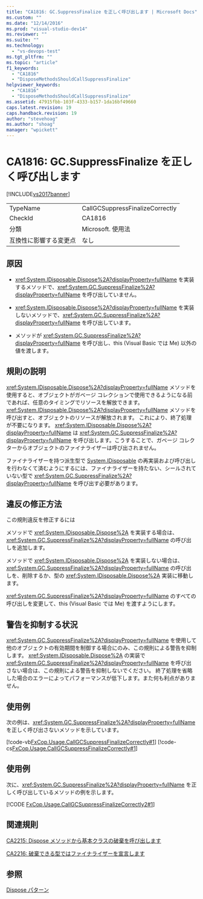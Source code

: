 ```yaml
---
title: "CA1816: GC.SuppressFinalize を正しく呼び出します | Microsoft Docs"
ms.custom: ""
ms.date: "12/14/2016"
ms.prod: "visual-studio-dev14"
ms.reviewer: ""
ms.suite: ""
ms.technology: 
  - "vs-devops-test"
ms.tgt_pltfrm: ""
ms.topic: "article"
f1_keywords: 
  - "CA1816"
  - "DisposeMethodsShouldCallSuppressFinalize"
helpviewer_keywords: 
  - "CA1816"
  - "DisposeMethodsShouldCallSuppressFinalize"
ms.assetid: 47915fbb-103f-4333-b157-1da16bf49660
caps.latest.revision: 19
caps.handback.revision: 19
author: "stevehoag"
ms.author: "shoag"
manager: "wpickett"
---
```

# CA1816: GC.SuppressFinalize を正しく呼び出します
[!INCLUDE[vs2017banner](../code-quality/includes/vs2017banner.md)]

|||  
|-|-|  
|TypeName|CallGCSuppressFinalizeCorrectly|  
|CheckId|CA1816|  
|分類|Microsoft.  使用法|  
|互換性に影響する変更点|なし|  
  
## 原因  
  
-   <xref:System.IDisposable.Dispose%2A?displayProperty=fullName> を実装するメソッドで、<xref:System.GC.SuppressFinalize%2A?displayProperty=fullName> を呼び出していません。  
  
-   <xref:System.IDisposable.Dispose%2A?displayProperty=fullName> を実装しないメソッドで、<xref:System.GC.SuppressFinalize%2A?displayProperty=fullName> を呼び出しています。  
  
-   メソッドが <xref:System.GC.SuppressFinalize%2A?displayProperty=fullName> を呼び出し、this  \(Visual Basic では Me\) 以外の値を渡します。  
  
## 規則の説明  
 <xref:System.IDisposable.Dispose%2A?displayProperty=fullName> メソッドを使用すると、オブジェクトがガベージ コレクションで使用できるようになる前であれば、任意のタイミングでリソースを解放できます。  <xref:System.IDisposable.Dispose%2A?displayProperty=fullName> メソッドを呼び出すと、オブジェクトのリソースが解放されます。  これにより、終了処理が不要になります。  <xref:System.IDisposable.Dispose%2A?displayProperty=fullName> は <xref:System.GC.SuppressFinalize%2A?displayProperty=fullName> を呼び出します。こうすることで、ガベージ コレクターからオブジェクトのファイナライザーは呼び出されません。  
  
 ファイナライザーを持つ派生型で [System.IDisposable](assetId:///System.IDisposable?qualifyHint=True&autoUpgrade=False) の再実装および呼び出しを行わなくて済むようにするには、ファイナライザーを持たない、シールされていない型で <xref:System.GC.SuppressFinalize%2A?displayProperty=fullName> を呼び出す必要があります。  
  
## 違反の修正方法  
 この規則違反を修正するには  
  
 メソッドで <xref:System.IDisposable.Dispose%2A> を実装する場合は、<xref:System.GC.SuppressFinalize%2A?displayProperty=fullName> の呼び出しを追加します。  
  
 メソッドで <xref:System.IDisposable.Dispose%2A> を実装しない場合は、<xref:System.GC.SuppressFinalize%2A?displayProperty=fullName> の呼び出しを、削除するか、型の <xref:System.IDisposable.Dispose%2A> 実装に移動します。  
  
 <xref:System.GC.SuppressFinalize%2A?displayProperty=fullName> のすべての呼び出しを変更して、this \(Visual Basic では Me\) を渡すようにします。  
  
## 警告を抑制する状況  
 <xref:System.GC.SuppressFinalize%2A?displayProperty=fullName> を使用して他のオブジェクトの有効期間を制御する場合にのみ、この規則による警告を抑制します。  <xref:System.IDisposable.Dispose%2A> の実装で <xref:System.GC.SuppressFinalize%2A?displayProperty=fullName> を呼び出さない場合は、この規則による警告を抑制しないでください。  終了処理を省略した場合のエラーによってパフォーマンスが低下します。また何も利点がありません。  
  
## 使用例  
 次の例は、<xref:System.GC.SuppressFinalize%2A?displayProperty=fullName> を正しく呼び出さないメソッドを示しています。  
  
 [!code-vb[FxCop.Usage.CallGCSuppressFinalizeCorrectly#1](../code-quality/codesnippet/VisualBasic/ca1816-call-gc-suppressfinalize-correctly_1.vb)]
 [!code-cs[FxCop.Usage.CallGCSuppressFinalizeCorrectly#1](../code-quality/codesnippet/CSharp/ca1816-call-gc-suppressfinalize-correctly_1.cs)]  
  
## 使用例  
 次に、<xref:System.GC.SuppressFinalize%2A?displayProperty=fullName> を正しく呼び出しているメソッドの例を示します。  
  
 [!CODE [FxCop.Usage.CallGCSuppressFinalizeCorrectly2#1](../CodeSnippet/VS_Snippets_CodeAnalysis/FxCop.Usage.CallGCSuppressFinalizeCorrectly2#1)]  
  
## 関連規則  
 [CA2215: Dispose メソッドから基本クラスの破棄を呼び出します](../code-quality/ca2215-dispose-methods-should-call-base-class-dispose.md)  
  
 [CA2216: 破棄できる型ではファイナライザーを宣言します](../code-quality/ca2216-disposable-types-should-declare-finalizer.md)  
  
## 参照  
 [Dispose パターン](../Topic/Dispose%20Pattern.md)